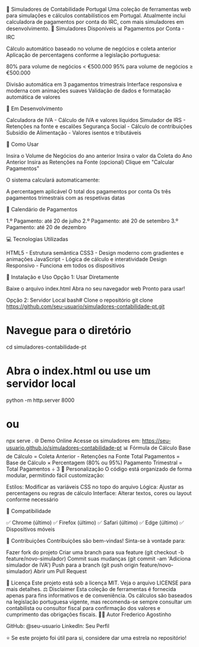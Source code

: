 🧮 Simuladores de Contabilidade Portugal
Uma coleção de ferramentas web para simulações e cálculos contabilísticos em Portugal. Atualmente inclui calculadora de pagamentos por conta do IRC, com mais simuladores em desenvolvimento.
🎯 Simuladores Disponíveis
📊 Pagamentos por Conta - IRC

Cálculo automático baseado no volume de negócios e coleta anterior
Aplicação de percentagens conforme a legislação portuguesa:

80% para volume de negócios < €500.000
95% para volume de negócios ≥ €500.000


Divisão automática em 3 pagamentos trimestrais
Interface responsiva e moderna com animações suaves
Validação de dados e formatação automática de valores

🚀 Em Desenvolvimento

Calculadora de IVA - Cálculo de IVA e valores líquidos
Simulador de IRS - Retenções na fonte e escalões
Segurança Social - Cálculo de contribuições
Subsídio de Alimentação - Valores isentos e tributáveis

🎯 Como Usar

Insira o Volume de Negócios do ano anterior
Insira o valor da Coleta do Ano Anterior
Insira as Retenções na Fonte (opcional)
Clique em "Calcular Pagamentos"

O sistema calculará automaticamente:

A percentagem aplicável
O total dos pagamentos por conta
Os três pagamentos trimestrais com as respetivas datas

📅 Calendário de Pagamentos

1.º Pagamento: até 20 de julho
2.º Pagamento: até 20 de setembro
3.º Pagamento: até 20 de dezembro

💻 Tecnologias Utilizadas

HTML5 - Estrutura semântica
CSS3 - Design moderno com gradientes e animações
JavaScript - Lógica de cálculo e interatividade
Design Responsivo - Funciona em todos os dispositivos

🚀 Instalação e Uso
Opção 1: Usar Diretamente

Baixe o arquivo index.html
Abra no seu navegador web
Pronto para usar!

Opção 2: Servidor Local
bash# Clone o repositório
git clone https://github.com/seu-usuario/simuladores-contabilidade-pt.git

# Navegue para o diretório
cd simuladores-contabilidade-pt

# Abra o index.html ou use um servidor local
python -m http.server 8000
# ou
npx serve .
🌐 Demo Online
Acesse os simuladores em: https://seu-usuario.github.io/simuladores-contabilidade-pt
📊 Fórmula de Cálculo
Base de Cálculo = Coleta Anterior - Retenções na Fonte
Total Pagamentos = Base de Cálculo × Percentagem (80% ou 95%)
Pagamento Trimestral = Total Pagamentos ÷ 3
🔧 Personalização
O código está organizado de forma modular, permitindo fácil customização:

Estilos: Modificar as variáveis CSS no topo do arquivo
Lógica: Ajustar as percentagens ou regras de cálculo
Interface: Alterar textos, cores ou layout conforme necessário

📱 Compatibilidade

✅ Chrome (último)
✅ Firefox (último)
✅ Safari (último)
✅ Edge (último)
✅ Dispositivos móveis

🤝 Contribuições
Contribuições são bem-vindas! Sinta-se à vontade para:

Fazer fork do projeto
Criar uma branch para sua feature (git checkout -b feature/novo-simulador)
Commit suas mudanças (git commit -am 'Adiciona simulador de IVA')
Push para a branch (git push origin feature/novo-simulador)
Abrir um Pull Request

📄 Licença
Este projeto está sob a licença MIT. Veja o arquivo LICENSE para mais detalhes.
⚖️ Disclaimer
Esta coleção de ferramentas é fornecida apenas para fins informativos e de conveniência. Os cálculos são baseados na legislação portuguesa vigente, mas recomenda-se sempre consultar um contabilista ou consultor fiscal para confirmação dos valores e cumprimento das obrigações fiscais.
👨‍💻 Autor
Frederico Agostinho

GitHub: @seu-usuario
LinkedIn: Seu Perfil


⭐ Se este projeto foi útil para si, considere dar uma estrela no repositório!
